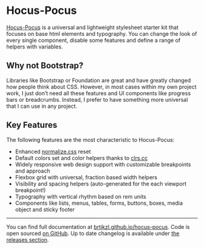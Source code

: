 # Hocus-Pocus

[Hocus-Pocus](https://brtjkzl.github.io/hocus-pocus) is a universal and lightweight stylesheet
starter kit that focuses on base html elements and typography. You can change
the look of every single component, disable some features and define a range
of helpers with variables.

## Why not Bootstrap?

Libraries like Bootstrap or Foundation are great and have greatly changed how
people think about CSS. However, in most cases within my own project work, I
just don’t need all these features and UI components like progress bars or
breadcrumbs. Instead, I prefer to have something more universal that I can use
in any project.

## Key Features

The following features are the most characteristic to Hocus-Pocus:

- Enhanced [normalize.css](https://github.com/necolas/normalize.css) reset
- Default colors set and color helpers thanks to [clrs.cc](http://clrs.cc)
- Widely responsive web design support with customizable breakpoints and approach
- Flexbox grid with universal, fraction based width helpers
- Visibility and spacing helpers (auto-generated for the each viewport breakpoint!)
- Typography with vertical rhythm based on rem units
- Components like lists, menus, tables, forms, buttons, boxes, media object and sticky footer

---

You can find full documentation at [brtjkzl.github.io/hocus-pocus](https://brtjkzl.github.io/hocus-pocus).
Code is open sourced [on GitHub](https://github.com/brtjkzl/hocus-pocus/).
Up to date changelog is available under [the releases
section](https://github.com/brtjkzl/hocus-pocus/releases).

